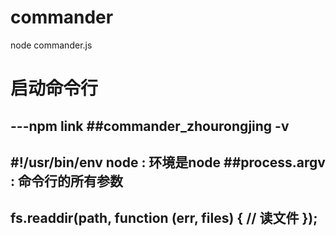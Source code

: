 # commander
node commander.js

# 启动命令行
## ---npm link ##commander_zhourongjing -v

## #!/usr/bin/env node : 环境是node ##process.argv : 命令行的所有参数

## fs.readdir(path, function (err, files) { // 读文件 });
